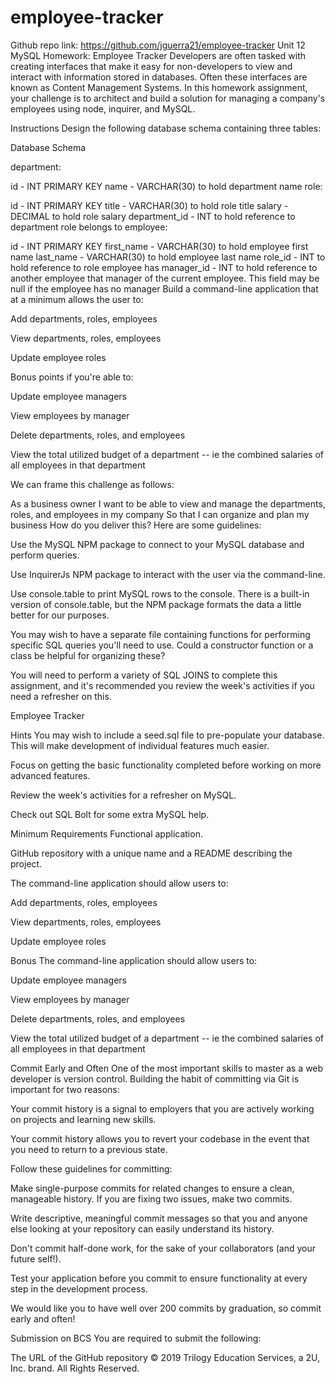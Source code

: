 # employee-tracker

Github repo link: https://github.com/jguerra21/employee-tracker
Unit 12 MySQL Homework: Employee Tracker
Developers are often tasked with creating interfaces that make it easy for non-developers to view and interact with information stored in databases. Often these interfaces are known as Content Management Systems. In this homework assignment, your challenge is to architect and build a solution for managing a company's employees using node, inquirer, and MySQL.

Instructions
Design the following database schema containing three tables:

Database Schema

department:

id - INT PRIMARY KEY
name - VARCHAR(30) to hold department name
role:

id - INT PRIMARY KEY
title - VARCHAR(30) to hold role title
salary - DECIMAL to hold role salary
department_id - INT to hold reference to department role belongs to
employee:

id - INT PRIMARY KEY
first_name - VARCHAR(30) to hold employee first name
last_name - VARCHAR(30) to hold employee last name
role_id - INT to hold reference to role employee has
manager_id - INT to hold reference to another employee that manager of the current employee. This field may be null if the employee has no manager
Build a command-line application that at a minimum allows the user to:

Add departments, roles, employees

View departments, roles, employees

Update employee roles

Bonus points if you're able to:

Update employee managers

View employees by manager

Delete departments, roles, and employees

View the total utilized budget of a department -- ie the combined salaries of all employees in that department

We can frame this challenge as follows:

As a business owner
I want to be able to view and manage the departments, roles, and employees in my company
So that I can organize and plan my business
How do you deliver this? Here are some guidelines:

Use the MySQL NPM package to connect to your MySQL database and perform queries.

Use InquirerJs NPM package to interact with the user via the command-line.

Use console.table to print MySQL rows to the console. There is a built-in version of console.table, but the NPM package formats the data a little better for our purposes.

You may wish to have a separate file containing functions for performing specific SQL queries you'll need to use. Could a constructor function or a class be helpful for organizing these?

You will need to perform a variety of SQL JOINS to complete this assignment, and it's recommended you review the week's activities if you need a refresher on this.

Employee Tracker

Hints
You may wish to include a seed.sql file to pre-populate your database. This will make development of individual features much easier.

Focus on getting the basic functionality completed before working on more advanced features.

Review the week's activities for a refresher on MySQL.

Check out SQL Bolt for some extra MySQL help.

Minimum Requirements
Functional application.

GitHub repository with a unique name and a README describing the project.

The command-line application should allow users to:

Add departments, roles, employees

View departments, roles, employees

Update employee roles

Bonus
The command-line application should allow users to:

Update employee managers

View employees by manager

Delete departments, roles, and employees

View the total utilized budget of a department -- ie the combined salaries of all employees in that department

Commit Early and Often
One of the most important skills to master as a web developer is version control. Building the habit of committing via Git is important for two reasons:

Your commit history is a signal to employers that you are actively working on projects and learning new skills.

Your commit history allows you to revert your codebase in the event that you need to return to a previous state.

Follow these guidelines for committing:

Make single-purpose commits for related changes to ensure a clean, manageable history. If you are fixing two issues, make two commits.

Write descriptive, meaningful commit messages so that you and anyone else looking at your repository can easily understand its history.

Don't commit half-done work, for the sake of your collaborators (and your future self!).

Test your application before you commit to ensure functionality at every step in the development process.

We would like you to have well over 200 commits by graduation, so commit early and often!

Submission on BCS
You are required to submit the following:

The URL of the GitHub repository
© 2019 Trilogy Education Services, a 2U, Inc. brand. All Rights Reserved.
